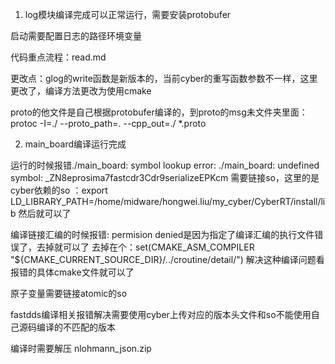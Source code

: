 1. log模块编译完成可以正常运行，需要安装protobufer

启动需要配置日志的路径环境变量

代码重点流程：read.md

更改点：glog的write函数是新版本的，当前cyber的重写函数参数不一样，这里更改了，编译方法更改为使用cmake

proto的他文件是自己根据protobufer编译的，到proto的msg未文件夹里面： protoc -I=./ --proto_path=. --cpp_out=./ *.proto



2. main_board编译运行完成

运行的时候报错./main_board: symbol lookup error: ./main_board: undefined symbol: _ZN8eprosima7fastcdr3Cdr9serializeEPKcm
需要链接so，这里的是cyber依赖的so ：export LD_LIBRARY_PATH=/home/midware/hongwei.liu/my_cyber/CyberRT/install/lib
然后就可以了

编译链接汇编的时候报错: permision denied是因为指定了编译汇编的执行文件错误了，去掉就可以了
去掉在个：set(CMAKE_ASM_COMPILER "${CMAKE_CURRENT_SOURCE_DIR}/../croutine/detail/")
解决这种编译问题看报错的具体cmake文件就可以了

原子变量需要链接atomic的so

fastdds编译相关报错解决需要使用cyber上传对应的版本头文件和so不能使用自己源码编译的不匹配的版本

编译时需要解压 nlohmann_json.zip
